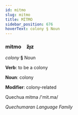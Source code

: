 ```yaml
---
id: mitmo
slug: mitmo
title: MİTMO
sidebar_position: 676
hoverText: colony § Noun
---
```


### mitmo&emsp;<span kind="abugida">ƶ̆ɟƶ</span>

*colony* **§** Noun

**Verb**: to be a colony

**Noun**: colony

**Modifier**: colony-related

Quechua mitma /'mit.ma/

*Quechumaran Language Family*
